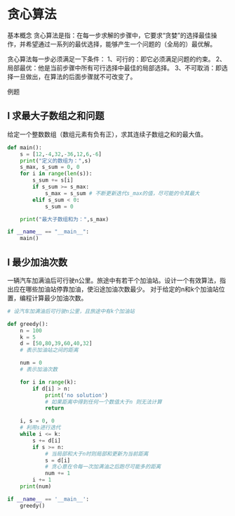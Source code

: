 # 贪心算法
基本概念
贪心算法是指：在每一步求解的步骤中，它要求“贪婪”的选择最佳操作，并希望通过一系列的最优选择，能够产生一个问题的（全局的）最优解。

贪心算法每一步必须满足一下条件：
1、可行的：即它必须满足问题的约束。
2、局部最优：他是当前步骤中所有可行选择中最佳的局部选择。
3、不可取消：即选择一旦做出，在算法的后面步骤就不可改变了。

例题
## l  求最大子数组之和问题

给定一个整数数组（数组元素有负有正），求其连续子数组之和的最大值。

 
```py
def main():
    s = [12,-4,32,-36,12,6,-6]
    print("定义的数组为：",s)
    s_max, s_sum = 0, 0
    for i in range(len(s)):
        s_sum += s[i]
        if s_sum >= s_max:
            s_max = s_sum # 不断更新迭代s_max的值，尽可能的令其最大
        elif s_sum < 0:
            s_sum = 0

    print("最大子数组和为：",s_max)

if __name__ == "__main__":
	main()
```

 

## l  最少加油次数

一辆汽车加满油后可行驶n公里。旅途中有若干个加油站。设计一个有效算法，指出应在哪些加油站停靠加油，使沿途加油次数最少。 对于给定的n和k个加油站位置，编程计算最少加油次数。

 

```py
# 设汽车加满油后可行驶n公里，且旅途中有k个加油站

def greedy():
    n = 100
    k = 5
    d = [50,80,39,60,40,32]
    # 表示加油站之间的距离

    num = 0
    # 表示加油次数

    for i in range(k):
        if d[i] > n:
            print('no solution')
            # 如果距离中得到任何一个数值大于n 则无法计算
            return

    i, s = 0, 0
    # 利用s进行迭代
    while i <= k:
        s += d[i]
        if s >= n:
            # 当局部和大于n时则局部和更新为当前距离
            s = d[i]
            # 贪心意在令每一次加满油之后跑尽可能多的距离
            num += 1
        i += 1
    print(num)

if __name__ == '__main__':
    greedy()
```